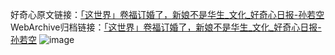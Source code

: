 好奇心原文链接：[「这世界」卷福订婚了，新娘不是华生_文化_好奇心日报-孙若空](https://www.qdaily.com/articles/3328.html)
WebArchive归档链接：[「这世界」卷福订婚了，新娘不是华生_文化_好奇心日报-孙若空](http://web.archive.org/web/20170725211008/http://www.qdaily.com/articles/3328.html)
![image](http://ww3.sinaimg.cn/large/007d5XDpgy1g3vcisj0lwj30u03fq7wh)